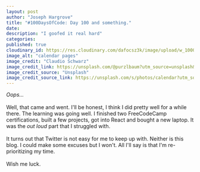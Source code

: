 ```yaml
---
layout: post
author: "Joseph Hargrove"
title: "#100DaysOfCode: Day 100 and something."
date: 
description: "I goofed it real hard"
categories: 
published: true
cloudinary_id: https://res.cloudinary.com/dafocsz3k/image/upload/w_1000,ar_1:1,c_fill,g_auto,e_art:hokusai/v1668052517/claudio-schwarz-TEF3woGG3b0-unsplash_fdm9gn.jpg
image_alt: "calendar pages"
image_credit: "Claudio Schwarz"
image_credit_link: https://unsplash.com/@purzlbaum?utm_source=unsplash&utm_medium=referral&utm_content=creditCopyText
image_credit_source: "Unsplash"
image_credit_source_link: https://unsplash.com/s/photos/calendar?utm_source=unsplash&utm_medium=referral&utm_content=creditCopyText
---  
```

*Oops...*   
<br>
Well, that came and went. I'll be honest, I think I did pretty well for a while there. The learning was going well. I finished two FreeCodeCamp certifications, built a few projects, got into React and bought a new laptop. It was the *out loud* part that I struggled with.   
<br>
It turns out that Twitter is not easy for me to keep up with. Neither is this blog. I could make some excuses but I won't. All I'll say is that I'm re-prioritizing my time.   
<br>
Wish me luck.